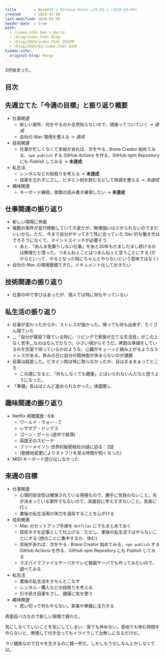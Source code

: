 ```yaml
---
title        : Neo&#39;s Release Notes v29.03.1 (2020-03-08)
created      : 2020-03-08
last-modified: 2020-03-08
header-date  : true
path:
  - /index.html Neo's World
  - /blog/index.html Blog
  - /blog/2020/index.html 2020年
  - /blog/2020/03/index.html 03月
hidden-info:
  original-blog: Murga
---
```


3月始まった。

## 目次

## 先週立てた「今週の目標」と振り返り概要

- 仕事関連
  - 新しい案件、何をやるのか全然知らないので、頑張ってついていく → _達成_
  - 会社の Mac 環境を整える → _達成_
- 技術関連
  - 仕事が忙しくなくて余裕があれば、次をやる : Brave Creator 始めてみる、`npm publish` する GitHub Actions を作る、GitHub npm Repository にも Publish してみる → __未達成__
- 私生活
  - レンタルなどの段取りを考える → __未達成__
  - 目薬を忘れずにさし、ビタミン剤を飲むなどして体調を整える → _未達成_
- 趣味関連
  - キーボード練習。楽譜の読み書き練習したい → __未達成__

## 仕事関連の振り返り

- 新しい現場に参画
- 複数の案件が並行稼動していて大変だが、無理強いはさせられないのでまだいいかな。ただ、今まで自分がやってきて性に合っていた SIer 的な働き方はできそうになくて、マインドスイッチが必要そう
  - あと、「あんま気乗りしない仕事」をあと30年もだましだまし続けるのは無理だと悟った。つまんねぇことはつまんねぇと言うことにする (だからといって、やるとなった時にちゃんとやらないという意味ではなく)
- 会社の Mac の環境整備できた。ドキュメント化しておきたい

## 技術関連の振り返り

- 仕事の中で学びはあったが、個人では特に何もやっていない

## 私生活の振り返り

- 仕事が変わったからか、ストレスが強かった。帰っても何も出来ず、たくさん寝ていた
- __「自分が寝室で寝ている時に、リビングで家族が立てる生活音」がこの上なく苦手__なのはなんでだろう。小さい頃からそうだ。拷問の準備をしているのを別室で待っているかのような、心臓がキューッと縮み上がるようなストレスがある。休みの日に自分の精神面が休まらないのが課題
- 目薬は超差した。ビタミン剤は特に取らなかったが、目はまぁまぁってところ
  - この歳になると、「何もしなくても健康」とはいられないんだなと思うようになった。
- 「準備」系はほとんど進められなかった。体調悪し

## 趣味関連の振り返り

- Netflix 視聴履歴 : 6本
  - ワールド・ウォー・Z
  - レザボア・ドッグス
  - ゴーン・ガール (途中で脱落)
  - 英国王のスピーチ
  - フリーメイソン 世界的秘密結社の謎に迫る：2話
  - (勤務地変更によりネトフリを見る時間が短くなった)
- MIDI キーボード遊びはしなかった

## 来週の目標

- 仕事関連
  - 心理的安全性は確保されている現場なので、勝手に気負わないこと。先が決まっている案件でもないので、真面目に考えすぎないこと。気楽に行く
  - 業後の私生活用の体力を温存することを心がける
- 技術関連
  - Mac のセットアップ手順を `dotfiles` にでもまとめておく
  - 技術ネタを記事として仕上げる：ただし、業後の私生活ではやらないことにする (他のことに集中するか、休む)
  - 余裕があれば、次をやる : Brave Creator 始めてみる、`npm publish` する GitHub Actions を作る、GitHub npm Repository にも Publish してみる
  - ラズパイでファイルサーバかテレビ録画サーバでも作ってみたいので、調べてみる
- 私生活
  - 業後の私生活をきちんとこなす
  - レンタル・購入などの段取りを考える
  - 引き続き目薬をさし、健康に気を使う
- 趣味関連
  - 思い切って何もやらない。家事や準備に注力する

真面目バカなので新しい現場で疲れた。

気にしなくていいことを気にしてしまい、家でも休めない。意地でも休む時間を作らないと、無理して付き合ってもイライラして台無しになるだけだ。

クソ雑魚なので日々を生きるのに精一杯だ。しかしもう少しなんとかしなくては。
